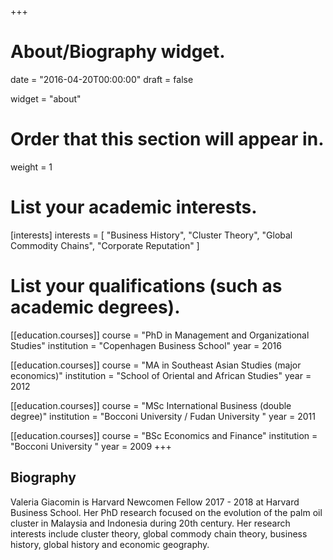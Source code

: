 +++
# About/Biography widget.

date = "2016-04-20T00:00:00"
draft = false

widget = "about"

# Order that this section will appear in.
weight = 1

# List your academic interests.
[interests]
  interests = [
    "Business History",
    "Cluster Theory",
	"Global Commodity Chains",
    "Corporate Reputation"
  ]

# List your qualifications (such as academic degrees).
[[education.courses]]
  course = "PhD in Management and Organizational Studies"
  institution = "Copenhagen Business School"
  year = 2016

[[education.courses]]
  course = "MA in Southeast Asian Studies (major economics)"
  institution = "School of Oriental and African Studies"
  year = 2012

[[education.courses]]
  course = "MSc International Business (double degree)"
  institution = "Bocconi University / Fudan University "
  year = 2011

[[education.courses]]
  course = "BSc Economics and Finance"
  institution = "Bocconi University "
  year = 2009
+++

## **Biography**

Valeria Giacomin is Harvard Newcomen Fellow 2017 - 2018 at Harvard Business School. Her PhD research focused on the evolution of the palm oil cluster in Malaysia and Indonesia during 20th century. Her research interests include cluster theory, global commody chain theory, business history, global history and economic geography.
